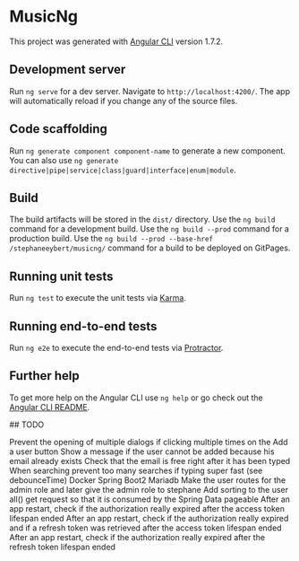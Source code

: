 # MusicNg

This project was generated with [Angular CLI](https://github.com/angular/angular-cli) version 1.7.2.

## Development server

Run `ng serve` for a dev server. Navigate to `http://localhost:4200/`. The app will automatically reload if you change any of the source files.

## Code scaffolding

Run `ng generate component component-name` to generate a new component. You can also use `ng generate directive|pipe|service|class|guard|interface|enum|module`.

## Build

The build artifacts will be stored in the `dist/` directory. Use the `ng build` command for a development build. Use the `ng build --prod` command for a production build. Use the `ng build --prod --base-href /stephaneeybert/musicng/` command for a build to be deployed on GitPages.  

## Running unit tests

Run `ng test` to execute the unit tests via [Karma](https://karma-runner.github.io).

## Running end-to-end tests

Run `ng e2e` to execute the end-to-end tests via [Protractor](http://www.protractortest.org/).

## Further help

To get more help on the Angular CLI use `ng help` or go check out the [Angular CLI README](https://github.com/angular/angular-cli/blob/master/README.md).

## TODO

Prevent the opening of multiple dialogs if clicking multiple times on the Add a user button
Show a message if the user cannot be added because his email already exists
Check that the email is free right after it has been typed
When searching prevent too many searches if typing super fast (see debounceTime)
Docker Spring Boot2 Mariadb
Make the user routes for the admin role and later give the admin role to stephane
Add sorting to the user all() get request so that it is consumed by the Spring Data pageable
After an app restart, check if the authorization really expired after the access token lifespan ended
After an app restart, check if the authorization really expired and if a refresh token was retrieved after the access token lifespan ended
After an app restart, check if the authorization really expired after the refresh token lifespan ended
